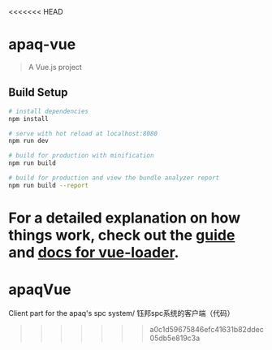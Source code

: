 <<<<<<< HEAD
# apaq-vue

> A Vue.js project

## Build Setup

``` bash
# install dependencies
npm install

# serve with hot reload at localhost:8080
npm run dev

# build for production with minification
npm run build

# build for production and view the bundle analyzer report
npm run build --report
```

For a detailed explanation on how things work, check out the [guide](http://vuejs-templates.github.io/webpack/) and [docs for vue-loader](http://vuejs.github.io/vue-loader).
=======
# apaqVue
Client part for the apaq's spc system/ 钰邦spc系统的客户端（代码）
>>>>>>> a0c1d59675846efc41631b82ddec05db5e819c3a
